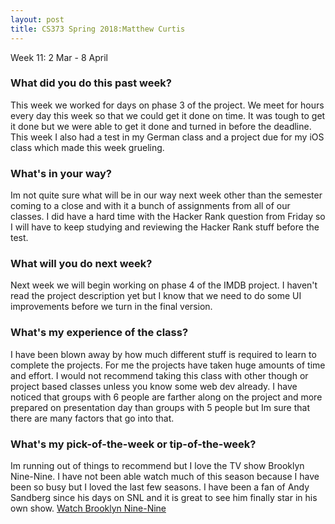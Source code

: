 ```yaml
---
layout: post
title: CS373 Spring 2018:Matthew Curtis
---
```

Week 11: 2 Mar - 8 April

### What did you do this past week?

This week we worked for days on phase 3 of the project. We meet for hours every day this week so that we could get it done on time. It was tough to get it done but we were able to get it done and turned in before the deadline. This week I also had a test in my German class and a project due for my iOS class which made this week grueling. 

### What's in your way?

Im not quite sure what will be in our way next week other than the semester coming to a close and with it a bunch of assignments from all of our classes. I did have a hard time with the Hacker Rank question from Friday so I will have to keep studying and reviewing the Hacker Rank stuff before the test. 

### What will you do next week?

Next week we will begin working on phase 4 of the IMDB project. I haven't read the project description yet but I know that we need to do some UI improvements before we turn in the final version. 

### What's my experience of the class?

I have been blown away by how much different stuff is required to learn to complete the projects. For me the projects have taken huge amounts of time and effort. I would not recommend taking this class with other though or project based classes unless you know some web dev already. I have noticed that groups with 6 people are farther along on the project and more prepared on presentation day than groups with 5 people but Im sure that there are many factors that go into that. 

### What's my pick-of-the-week or tip-of-the-week?

Im running out of things to recommend but I love the TV show Brooklyn Nine-Nine. I have not been able watch much of this season because I have been so busy but I loved the last few seasons. I have been a fan of Andy Sandberg since his days on SNL and it is great to see him finally star in his own show. 
[Watch Brooklyn Nine-Nine](https://www.fox.com/brooklyn-nine-nine/)
